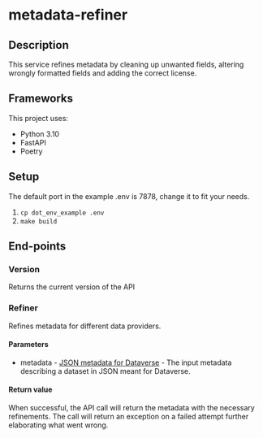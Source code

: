 # metadata-refiner
## Description
This service refines metadata by cleaning up unwanted fields, altering wrongly formatted fields and adding the correct license.
## Frameworks
This project uses:
- Python 3.10
- FastAPI
- Poetry

## Setup
The default port in the example .env is 7878, change it to fit your needs.
1. `cp dot_env_example .env`
2. `make build`


## End-points
### Version
Returns the current version of the API

### Refiner
Refines metadata for different data providers.
#### Parameters
- metadata - [JSON metadata for Dataverse](https://guides.dataverse.org/en/latest/_downloads/4e04c8120d51efab20e480c6427f139c/dataset-create-new-all-default-fields.json) - The input metadata describing a dataset in JSON meant for Dataverse.

#### Return value
When successful, the API call will return the metadata with the necessary refinements.
The call will return an exception on a failed attempt further elaborating what went wrong.

